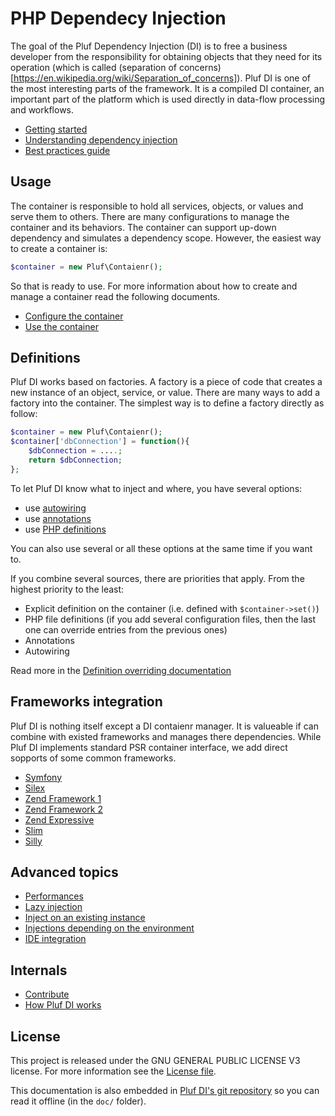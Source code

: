 # PHP Dependecy Injection

The goal of the Pluf Dependency Injection (DI) is to free a business developer from the responsibility
for obtaining objects that they need for its operation (which is called 
(separation of concerns)[https://en.wikipedia.org/wiki/Separation_of_concerns]).
Pluf DI is one of the most interesting parts of the framework. It is a compiled DI container, an important
part of the platform which is used directly in data-flow processing and workflows.

* [Getting started](doc/getting-started.md)
* [Understanding dependency injection](doc/understanding-di.md)
* [Best practices guide](doc/best-practices.md)

## Usage

The container is responsible to hold all services, objects, or values and serve them to others. There are many
configurations to manage the container and its behaviors. The container can support up-down dependency and simulates
a dependency scope. However, the easiest way to create a container is:

```php
$container = new Pluf\Contaienr();
```

So that is ready to use. For more information about how to create and manage a container read the following documents.

* [Configure the container](doc/container-configuration.md)
* [Use the container](doc/container.md)

## Definitions

Pluf DI works based on factories. A factory is a piece of code that creates a new instance of an object, service, or 
value. There are many ways to add a factory into the container. The simplest way is to define a factory
directly as follow:

```php
$container = new Pluf\Contaienr();
$container['dbConnection'] = function(){
	$dbConnection = ....;
	return $dbConnection;
};
```

To let Pluf DI know what to inject and where, you have several options:

- use [autowiring](doc/autowiring.md)
- use [annotations](doc/annotations.md)
- use [PHP definitions](doc/pphp-definitions.md)

You can also use several or all these options at the same time if you want to.

If you combine several sources, there are priorities that apply. From the highest priority to the least:

- Explicit definition on the container (i.e. defined with `$container->set()`)
- PHP file definitions (if you add several configuration files, then the last one can override entries from the previous ones)
- Annotations
- Autowiring

Read more in the [Definition overriding documentation](definition-overriding.md)

## Frameworks integration

Pluf DI is nothing itself except a DI contaienr manager. It is valueable if can combine with existed frameworks and manages there dependencies.
While Pluf DI implements standard PSR container interface, we add direct sopports of some common frameworks.

- [Symfony](doc/frameworks/symfony2.md)
- [Silex](doc/frameworks/silex.md)
- [Zend Framework 1](doc/frameworks/zf1.md)
- [Zend Framework 2](doc/frameworks/zf2.md)
- [Zend Expressive](doc/frameworks/zend-expressive.md)
- [Slim](doc/frameworks/slim.md)
- [Silly](doc/frameworks/silly.md)

## Advanced topics

* [Performances](doc/performances.md)
* [Lazy injection](doc/lazy-injection.md)
* [Inject on an existing instance](doc/inject-on-instance.md)
* [Injections depending on the environment](doc/environments.md)
* [IDE integration](doc/ide-integration.md)

## Internals

* [Contribute](CONTRIBUTING.md)
* [How Pluf DI works](doc/how-it-works.md)

## License

This project is released under the GNU GENERAL PUBLIC LICENSE V3 license. For more information see the [License file](LICENSE).

This documentation is also embedded in [Pluf DI's git repository](https://github.com/pluf/di/tree/master/doc)
so you can read it offline (in the `doc/` folder).


